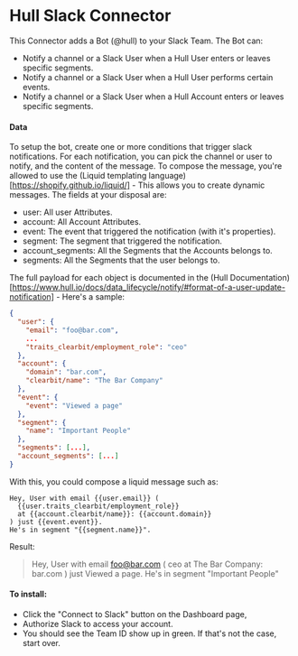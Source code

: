 # Hull Slack Connector

This Connector adds a Bot (@hull) to your Slack Team. The Bot can:

- Notify a channel or a Slack User when a Hull User enters or leaves specific segments.
- Notify a channel or a Slack User when a Hull User performs certain events.
- Notify a channel or a Slack User when a Hull Account enters or leaves specific segments.

#### Data

To setup the bot, create one or more conditions that trigger slack notifications.
For each notification, you can pick the channel or user to notify, and the content of the message.
To compose the message, you're allowed to use the (Liquid templating language)[https://shopify.github.io/liquid/] - This allows you to create dynamic messages. The fields at your disposal are:

- user: All user Attributes.
- account: All Account Attributes.
- event: The event that triggered the notification (with it's properties).
- segment: The segment that triggered the notification.
- account_segments: All the Segments that the Accounts belongs to.
- segments: All the Segments that the user belongs to.

The full payload for each object is documented in the (Hull Documentation)[https://www.hull.io/docs/data_lifecycle/notify/#format-of-a-user-update-notification] - Here's a sample:

```json
{
  "user": {
    "email": "foo@bar.com",
    ...
    "traits_clearbit/employment_role": "ceo"
  },
  "account": {
    "domain": "bar.com",
    "clearbit/name": "The Bar Company"
  },
  "event": {
    "event": "Viewed a page"
  },
  "segment": {
    "name": "Important People"
  },
  "segments": [...],
  "account_segments": [...]
}
```

With this, you could compose a liquid message such as:

```liquid
Hey, User with email {{user.email}} (
  {{user.traits_clearbit/employment_role}}
  at {{account.clearbit/name}}: {{account.domain}}
) just {{event.event}}.
He's in segment "{{segment.name}}".
```

Result: 

> Hey, User with email foo@bar.com (
  ceo at The Bar Company: bar.com
  ) just Viewed a page.
  He's in segment "Important People"



####  To install:

- Click the "Connect to Slack" button on the Dashboard page,
- Authorize Slack to access your account.
- You should see the Team ID show up in green. If that's not the case, start over.
